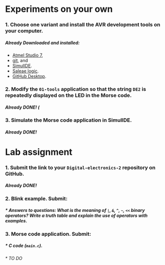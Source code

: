 # Experiments on your own
### 1. Choose one variant and install the AVR development tools on your computer.

 ##### Already Downloaded and installed:

* [Atmel Studio 7](https://www.microchip.com/mplab/avr-support/atmel-studio-7),
* [git](https://git-scm.com/), and
* [SimulIDE](https://www.simulide.com/p/home.html).
* [Saleae logic](https://www.saleae.com/downloads/).
* [GitHub Desktop](https://desktop.github.com/).


### 2. Modify the `01-tools` application so that the string `DE2` is repeatedly displayed on the LED in the Morse code.
 ##### Already DONE! (

### 3. Simulate the Morse code application in SimulIDE.
 ##### Already DONE! 


# Lab assignment
### 1. Submit the link to your `Digital-electronics-2` repository on GitHub.
##### Already DONE!

### 2. Blink example. Submit:
##### * Answers to questions: What is the meaning of `|`, `&`, `^`, `~`, `<<` binary operators? Write a truth table and explain the use of operators with examples.
### 3. Morse code application. Submit:
#####    * C code (`main.c`).
###### * TO DO
